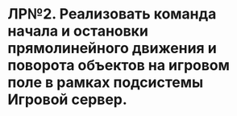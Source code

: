 # ЛР№2. Реализовать команда начала и остановки прямолинейного движения и поворота объектов на игровом поле в рамках подсистемы Игровой сервер.
